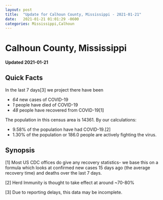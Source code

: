 ```yaml
---
layout: post
title:  "Update for Calhoun County, Mississippi - 2021-01-21"
date:   2021-01-21 01:01:29 -0600
categories: Mississippi,Calhoun
---
```


# Calhoun County, Mississippi
#### Updated 2021-01-21

## Quick Facts

In the last 7 days[3] we project there have been
- *64* new cases of COVID-19
- *1* people have died of COVID-19
- *48* people have recovered from COVID-19[1]

The population in this census area is 14361. By our calculations:
- 9.58% of the population have had COVID-19.[2]
- 1.30% of the population or 186.0 people are actively fighting the virus.

## Synopsis




[1] Most US CDC offices do give any recovery statistics- we base this on a formula which looks at confirmed new cases
15 days ago (the average recovery time) and deaths over the last 7 days.

[2] Herd Immunity is thought to take effect at around ~70-80%

[3] Due to reporting delays, this data may be incomplete.
 
    